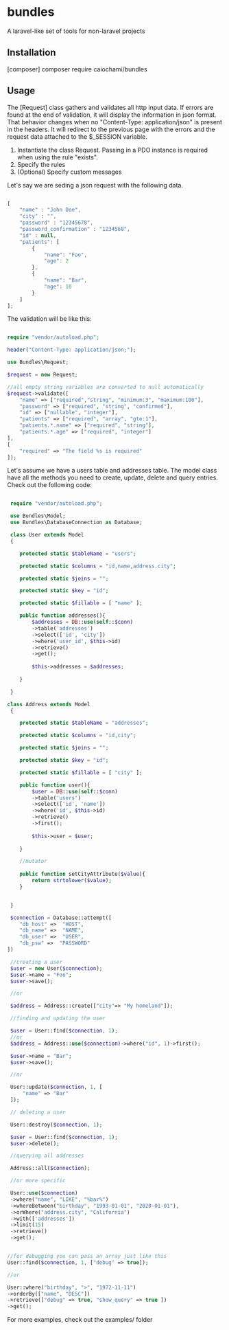# bundles

A laravel-like set of tools for non-laravel projects

## Installation

[composer] composer require caiochami/bundles

## Usage


The [Request] class gathers and validates all http input data.
If errors are found at the end of validation, it will display the information in json format.
That behavior changes when no "Content-Type: application/json" is present in the headers. It will redirect to the previous page with the errors and the request data attached to the \$\_SESSION variable.

1. Instantiate the class Request. Passing in a PDO instance is required when using the rule "exists".
2. Specify the rules
3. (Optional) Specify custom messages

Let's say we are seding a json request with the following data.

```javascript

[
    "name" : "John Doe",
    "city" : "",
    "password" : "12345678",
    "password_confirmation" : "1234568",
    "id" : null,
    "patients": [
        {
            "name": "Foo",
            "age": 2
        },
        {
            "name": "Bar",
            "age": 10
        }
    ]
];

```

The validation will be like this:

```php

require "vendor/autoload.php";

header("Content-Type: application/json;");

use Bundles\Request;

$request = new Request;

//all empty string variables are converted to null automatically
$request->validate([
    "name" => ["required","string", "minimum:3", "maximum:100"],
    "password" => ["required", "string", "confirmed"],
    "id" => ["nullable", "integer"],
    "patients" => ["required", "array", "gte:1"],
    "patients.*.name" => ["required", "string"],
    "patients.*.age" => ["required", "integer"]
],
[
    "required" => "The field %s is required"
]);

```



Let's assume we have a users table and addresses table.
The model class have all the methods you need to create, update, delete and query entries.
Check out the following code:

```php

 require "vendor/autoload.php";

 use Bundles\Model;
 use Bundles\DatabaseConnection as Database;

 class User extends Model
 {

    protected static $tableName = "users";

    protected static $columns = "id,name,address.city";

    protected static $joins = "";

    protected static $key = "id";

    protected static $fillable = [ "name" ];

    public function addresses(){
        $addresses = DB::use(self::$conn)
        ->table('addresses')
        ->select(['id', 'city'])
        ->where('user_id', $this->id)
        ->retrieve()
        ->get();
   
        $this->addresses = $addresses;
   
    }

 }

class Address extends Model
 {

    protected static $tableName = "addresses";

    protected static $columns = "id,city";

    protected static $joins = "";

    protected static $key = "id";

    protected static $fillable = [ "city" ];

    public function user(){
        $user = DB::use(self::$conn)
        ->table('users')
        ->select(['id', 'name'])
        ->where('id', $this->id)
        ->retrieve()
        ->first();
   
        $this->user = $user;
   
    }

    //mutator
    
    public function setCityAttribute($value){
        return strtolower($value);
    }


 }

 $connection = Database::attempt([
    "db_host" =>  "HOST",
    "db_name" =>  "NAME",
    "db_user" =>  "USER",
    "db_psw" =>  "PASSWORD"
])

 //creating a user
 $user = new User($connection);
 $user->name = "Foo";
 $user->save();

 //or

 $address = Address::create(["city"=> "My homeland"]);

 //finding and updating the user

 $user = User::find($connection, 1); 
 //or 
 $address = Address::use($connection)->where("id", 1)->first();

 $user->name = "Bar";
 $user->save();

 //or

 User::update($connection, 1, [
     "name" => "Bar"
 ]);

 // deleting a user

 User::destroy($connection, 1);

 $user = User::find($connection, 1);
 $user->delete();

 //querying all addresses

 Address::all($connection);

 //or more specific

 User::use($connection)
 ->where("name", "LIKE", "%bar%")
 ->whereBetween("birthday", "1993-01-01", "2020-01-01"),
 ->orWhere("address.city", "California")
 ->with(['addresses'])
 ->limit(15)
 ->retrieve()
 ->get();


//for debugging you can pass an array just like this
User::find($connection, 1, ["debug" => true]);

//or 

User::where("birthday", ">", "1972-11-11")
->orderBy(["name", "DESC"])
->retrieve(["debug" => true, "show_query" => true ])
->get(); 

```

For more examples, check out the examples/ folder
